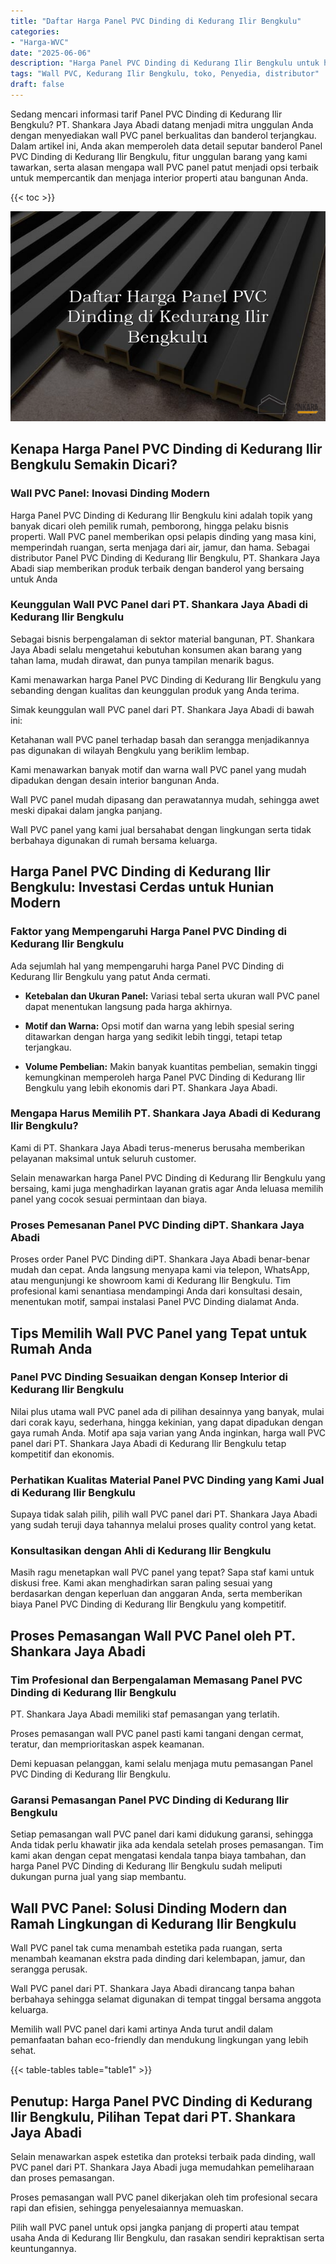 ```yaml
---
title: "Daftar Harga Panel PVC Dinding di Kedurang Ilir Bengkulu"
categories: 
- "Harga-WVC"
date: "2025-06-06"
description: "Harga Panel PVC Dinding di Kedurang Ilir Bengkulu untuk hunian, office, serta toko. Produk terbaik, variasi motif, variasi warna modern, beserta layanan instalasi dikerjakan oleh teknisi profesional dan garansi resmi!|Servis distribusi Panel PVC Dinding di Kedurang Ilir Bengkulu bagi kebutuhan hunian, kantor, atau toko, dengan material berkualitas dan instalasi oleh teknisi profesional serta garansi resmi.|Alternatif Panel PVC Dinding di Kedurang Ilir Bengkulu yang terpercaya untuk rumah, office, serta ritel, dengan produk berkualitas dan instalasi dikerjakan oleh teknisi ahli serta jaminan resmi.|Penjualan Panel PVC Dinding di Kedurang Ilir Bengkulu untuk tempat tinggal, office, dan toko, beserta produk unggulan dan instalasi ditangani oleh teknisi ahli, dilengkapi dengan garansi resmi.}"
tags: "Wall PVC, Kedurang Ilir Bengkulu, toko, Penyedia, distributor"
draft: false
---
```


Sedang mencari informasi tarif Panel PVC Dinding di Kedurang Ilir Bengkulu? PT. Shankara Jaya Abadi datang menjadi mitra unggulan Anda dengan menyediakan wall PVC panel berkualitas dan banderol terjangkau. Dalam artikel ini, Anda akan memperoleh data detail seputar banderol Panel PVC Dinding di Kedurang Ilir Bengkulu, fitur unggulan barang yang kami tawarkan, serta alasan mengapa wall PVC panel patut menjadi opsi terbaik untuk mempercantik dan menjaga interior properti atau bangunan Anda.

{{< toc >}}

![Daftar Harga Panel PVC Dinding di Kedurang Ilir Bengkulu](/images/Harga-WVC/Daftar-Harga-Panel-PVC-Dinding-di-Kedurang-Ilir-Bengkulu.png)


## Kenapa Harga Panel PVC Dinding di Kedurang Ilir Bengkulu Semakin Dicari?

### Wall PVC Panel: Inovasi Dinding Modern

Harga Panel PVC Dinding di Kedurang Ilir Bengkulu kini adalah topik yang banyak dicari oleh pemilik rumah, pemborong, hingga pelaku bisnis properti. Wall PVC panel memberikan opsi pelapis dinding yang masa kini, memperindah ruangan, serta menjaga dari air, jamur, dan hama. Sebagai distributor Panel PVC Dinding di Kedurang Ilir Bengkulu, PT. Shankara Jaya Abadi siap memberikan produk terbaik dengan banderol yang bersaing untuk Anda

### Keunggulan Wall PVC Panel dari PT. Shankara Jaya Abadi di Kedurang Ilir Bengkulu

Sebagai bisnis berpengalaman di sektor material bangunan, PT. Shankara Jaya Abadi selalu mengetahui kebutuhan konsumen akan barang yang tahan lama, mudah dirawat, dan punya tampilan menarik bagus.

Kami menawarkan harga Panel PVC Dinding di Kedurang Ilir Bengkulu yang sebanding dengan kualitas dan keunggulan produk yang Anda terima.

Simak keunggulan wall PVC panel dari PT. Shankara Jaya Abadi di bawah ini:

Ketahanan wall PVC panel terhadap basah dan serangga menjadikannya pas digunakan di wilayah Bengkulu yang beriklim lembap.

Kami menawarkan banyak motif dan warna wall PVC panel yang mudah dipadukan dengan desain interior bangunan Anda.

Wall PVC panel mudah dipasang dan perawatannya mudah, sehingga awet meski dipakai dalam jangka panjang.

Wall PVC panel yang kami jual bersahabat dengan lingkungan serta tidak berbahaya digunakan di rumah bersama keluarga.

## Harga Panel PVC Dinding di Kedurang Ilir Bengkulu: Investasi Cerdas untuk Hunian Modern

### Faktor yang Mempengaruhi Harga Panel PVC Dinding di Kedurang Ilir Bengkulu

Ada sejumlah hal yang mempengaruhi harga Panel PVC Dinding di Kedurang Ilir Bengkulu yang patut Anda cermati.

- **Ketebalan dan Ukuran Panel:** Variasi tebal serta ukuran wall PVC panel dapat menentukan langsung pada harga akhirnya.

- **Motif dan Warna:** Opsi motif dan warna yang lebih spesial sering ditawarkan dengan harga yang sedikit lebih tinggi, tetapi tetap terjangkau.

- **Volume Pembelian:** Makin banyak kuantitas pembelian, semakin tinggi kemungkinan memperoleh harga Panel PVC Dinding di Kedurang Ilir Bengkulu yang lebih ekonomis dari PT. Shankara Jaya Abadi.

### Mengapa Harus Memilih PT. Shankara Jaya Abadi di Kedurang Ilir Bengkulu?

Kami di PT. Shankara Jaya Abadi terus-menerus berusaha memberikan pelayanan maksimal untuk seluruh customer.

Selain menawarkan harga Panel PVC Dinding di Kedurang Ilir Bengkulu yang bersaing, kami juga menghadirkan layanan gratis agar Anda leluasa memilih panel yang cocok sesuai permintaan dan biaya.

### Proses Pemesanan Panel PVC Dinding diPT. Shankara Jaya Abadi

Proses order Panel PVC Dinding diPT. Shankara Jaya Abadi benar-benar mudah dan cepat. Anda langsung menyapa kami via telepon, WhatsApp, atau mengunjungi ke showroom kami di Kedurang Ilir Bengkulu. Tim profesional kami senantiasa mendampingi Anda dari konsultasi desain, menentukan motif, sampai instalasi Panel PVC Dinding dialamat Anda.

## Tips Memilih Wall PVC Panel yang Tepat untuk Rumah Anda

### Panel PVC Dinding Sesuaikan dengan Konsep Interior di Kedurang Ilir Bengkulu

Nilai plus utama wall PVC panel ada di pilihan desainnya yang banyak, mulai dari corak kayu, sederhana, hingga kekinian, yang dapat dipadukan dengan gaya rumah Anda. Motif apa saja varian yang Anda inginkan, harga wall PVC panel dari PT. Shankara Jaya Abadi di Kedurang Ilir Bengkulu tetap kompetitif dan ekonomis.

### Perhatikan Kualitas Material Panel PVC Dinding yang Kami Jual di Kedurang Ilir Bengkulu

Supaya tidak salah pilih, pilih wall PVC panel dari PT. Shankara Jaya Abadi yang sudah teruji daya tahannya melalui proses quality control yang ketat.

### Konsultasikan dengan Ahli di Kedurang Ilir Bengkulu

Masih ragu menetapkan wall PVC panel yang tepat? Sapa staf kami untuk diskusi free. Kami akan menghadirkan saran paling sesuai yang berdasarkan dengan keperluan dan anggaran Anda, serta memberikan biaya Panel PVC Dinding di Kedurang Ilir Bengkulu yang kompetitif.

## Proses Pemasangan Wall PVC Panel oleh PT. Shankara Jaya Abadi

### Tim Profesional dan Berpengalaman Memasang Panel PVC Dinding di Kedurang Ilir Bengkulu

PT. Shankara Jaya Abadi memiliki staf pemasangan yang terlatih.

Proses pemasangan wall PVC panel pasti kami tangani dengan cermat, teratur, dan memprioritaskan aspek keamanan.

Demi kepuasan pelanggan, kami selalu menjaga mutu pemasangan Panel PVC Dinding di Kedurang Ilir Bengkulu.

### Garansi Pemasangan Panel PVC Dinding di Kedurang Ilir Bengkulu

Setiap pemasangan wall PVC panel dari kami didukung garansi, sehingga Anda tidak perlu khawatir jika ada kendala setelah proses pemasangan. Tim kami akan dengan cepat mengatasi kendala tanpa biaya tambahan, dan harga Panel PVC Dinding di Kedurang Ilir Bengkulu sudah meliputi dukungan purna jual yang siap membantu.

## Wall PVC Panel: Solusi Dinding Modern dan Ramah Lingkungan di Kedurang Ilir Bengkulu

Wall PVC panel tak cuma menambah estetika pada ruangan, serta menambah keamanan ekstra pada dinding dari kelembapan, jamur, dan serangga perusak.

Wall PVC panel dari PT. Shankara Jaya Abadi dirancang tanpa bahan berbahaya sehingga selamat digunakan di tempat tinggal bersama anggota keluarga.

Memilih wall PVC panel dari kami artinya Anda turut andil dalam pemanfaatan bahan eco-friendly dan mendukung lingkungan yang lebih sehat.

{{< table-tables table="table1" >}}

## Penutup: Harga Panel PVC Dinding di Kedurang Ilir Bengkulu, Pilihan Tepat dari PT. Shankara Jaya Abadi

Selain menawarkan aspek estetika dan proteksi terbaik pada dinding, wall PVC panel dari PT. Shankara Jaya Abadi juga memudahkan pemeliharaan dan proses pemasangan.

Proses pemasangan wall PVC panel dikerjakan oleh tim profesional secara rapi dan efisien, sehingga penyelesaiannya memuaskan.

Pilih wall PVC panel untuk opsi jangka panjang di properti atau tempat usaha Anda di Kedurang Ilir Bengkulu, dan rasakan sendiri kepraktisan serta keuntungannya.